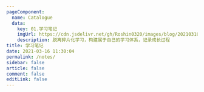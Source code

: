 ```yaml
---
pageComponent: 
  name: Catalogue
  data: 
    key: 01.学习笔记
    imgUrl: https://cdn.jsdelivr.net/gh/Roshin0320/images/blog/202103101453.png
    description: 脱离碎片化学习，构建属于自己的学习体系，记录成长过程
title: 学习笔记
date: 2021-03-16 11:30:04
permalink: /notes/
sidebar: false
article: false
comment: false
editLink: false
---
```

